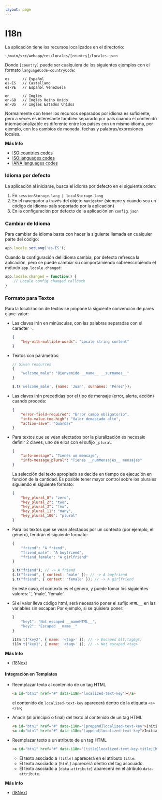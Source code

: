 ```yaml
---
layout: page
---
```



I18n
====

La aplicación tiene los recursos localizados en el directorio:

```
~/main/src/webapp/res/locales/[country]/locales.json
```

Donde `[country]` puede ser cualquiera de los siguientes ejemplos con el formato `languageCode-countryCode`:

```
es 		// Español
es-ES 	// Castellano
es-VE 	// Español Venezuela

en 		// Inglés
en-GB 	// Inglés Reino Unido
en-US 	// Inglés Estados Unidos
```

Normalmente con tener los recursos separados por idioma es suficiente, pero a veces es interesante también separarlo por país cuando el contenido internacionalizable es diferente entre los paises con un mismo idioma, por ejemplo, con los cambios de moneda, fechas y palabras/expresiones locales.

**Más Info**

* [ISO countries codes](http://en.wikipedia.org/wiki/ISO_3166-1)
* [ISO languages codes](http://www.loc.gov/standards/iso639-2/php/code_list.php)
* [IANA languages codes](http://www.iana.org/assignments/language-subtag-registry/language-subtag-registry)


### Idioma por defecto

La aplicación al iniciarse, busca el idioma por defecto en el siguiente orden:

1. En `sessionStorage.lang | localStorage.lang`
2. En el navegador a través del objeto `navigator` (siempre y cuando sea un código de idioma-país soportado por la aplicación)
3. En la configuración por defecto de la aplicación en `config.json`


### Cambiar de Idioma

Para cambiar de idioma basta con hacer la siguiente llamada en cualquier parte del código:

```javascript
app.locale.setLang('es-ES');
```

Cuando la configuración del idioma cambia, por defecto refresca la aplicación, pero se puede cambiar su comportamiendo sobreescribiendo el método `app.locale.changed`:

```javascript
app.locale.changed = function() {
	// Locale config changed callback
}
```


### Formato para Textos

Para la localización de textos se propone la siguiente convención de pares clave-valor:

* Las claves irán en minúsculas, con las palabras separadas con el carácter `-`.

	```json
	{
		"key-with-multiple-words": "Locale string content"
	}
	```

* Textos con parámetros:

	```javascript
	// Given resources
	{
		"welcome_male": "Bienvenido __name__ __surnames__"
	}

	$.t('welcome_male', {name: 'Juan', surnames: 'Pérez'});
	```

* Las claves irán precedidas por el tipo de mensaje (error, alerta, acción) cuando proceda:

	```json
	{
		"error-field-required": "Error campo obligatorio",
		"info-value-too-high": "Valor demasiado alto",
		"action-save": "Guardar"
	}
	```


* Para textos que se vean afectados por la pluralización es necesaio definir 2 claves, uno de ellos con el sufijo `_plural`:

	```json
	{
		"info-message": "Tienes un mensaje",
		"info-message_plural": "Tienes __numMensajes__ mensajes"
	}
	```

	La selección del texto apropiado se decide en tiempo de ejecución en función de la cantidad.
	Es posible tener mayor control sobre los plurales siguiendo el siguiente formato:

	```json
	{
		"key_plural_0": "zero",
		"key_plural_2": "two",
		"key_plural_3": "few",
		"key_plural_11": "many",
		"key_plural_100": "plural"
	}
	```


* Para los textos que se vean afectados por un contexto (por ejemplo, el género), tendrán el siguiente formato:

	```javascript
	{
		"friend": "A friend",
		"friend_male": "A boyfriend",
		"friend_female": "A girlfriend"
	}

	$.t("friend"); // -> A friend
	$.t("friend", { context: 'male' }); // -> A boyfriend
	$.t("friend", { context: 'female' }); // -> A girlfriend
	```

	En este caso, el contexto es el género, y puede tomar los siguientes valores: '', 'male', 'female'.

* Si el valor lleva código html, será necesario poner el sufijo `HTML__` en las variables sin escapar:
Por ejemplo, si se quisiera poner:

	```javascript
	}
		"key1": "Not escaped __nameHTML__",
	    "key2": "Escaped __name__"
	}
	 
	i18n.t("key2", { name: '<tag>' }); // -> Escaped &lt;tag&gt;
	i18n.t("key1", { name: '<tag>' }); // -> Not escaped <tag>
	```

**Más Info**

* [i18Next](http://i18next.com/pages/doc_features.html)


#### Integración en Templates

* Reemplazar texto al contenido de un tag HTML

	```html
	<a id="btn1" href="#" data-i18n="localized-text-key"></a>
	```

	el contenido de `localized-text-key` aparecerá dentro de la etiqueta `<a></a>`;

* Añadir (al principio o final) del texto al contenido de un tag HTML

	```html
	<a id="btn1" href="#" data-i18n="[prepend]localized-text-key">Initial text</a>
	<a id="btn1" href="#" data-i18n="[append]localized-text-key">Initial text</a>
	```

* Reemplazar texto a un atributo de un tag HTML

	```html
	<a id="btn1" href="#" data-i18n="[title]localized-text-key-title;[html]localized-text-key-text;[data-attribute]localized-text-key-name"></a>
	```
	* El texto asociado a `[title]` aparecerá en el atributo `title`.
	* El texto asociado a `[html]` aparecerá dentro del tag asocuado.
	* El texto asociado a `[data-attribute]` aparecerá en el atributo `data-attribute`.

**Más Info**

* [i18Next](http://i18next.com/pages/doc_jquery.html)

